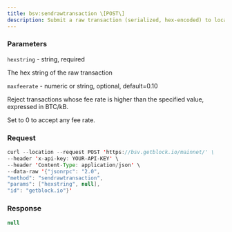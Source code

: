 ```yaml
---
title: bsv:sendrawtransaction \[POST\]
description: Submit a raw transaction (serialized, hex-encoded) to local node andnetwork.Note that the transaction will be sent unconditionally to all peers, sousing this for manual rebroadcast may degrade privacy by leaking thetransactions origin, as nodes will normally not rebroadcast non-wallettransactions already in their mempool.
---
```


### Parameters


`hexstring` - string, required

The hex string of the raw transaction

`maxfeerate` - numeric or string, optional, default=0.10

Reject transactions whose fee rate is higher than the specified value,
expressed in BTC/kB.

Set to 0 to accept any fee rate.

### Request

``` java
curl --location --request POST 'https://bsv.getblock.io/mainnet/' \ 
--header 'x-api-key: YOUR-API-KEY' \ 
--header 'Content-Type: application/json' \ 
--data-raw '{"jsonrpc": "2.0",
"method": "sendrawtransaction",
"params": ["hexstring", null],
"id": "getblock.io"}'
```

###  Response

``` java
null
```

